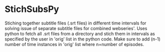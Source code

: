 # StichSubsPy
Stiching together subtitle files (.srt files) in different time intervals for solving issue of separate subtitle files for combined webseries'. Uses python to fetch all .srt files from a directory and stich them in intervals as specified by the user in 'orig' list in the python code. Make sure to add (n-1) number of time instances in 'orig' list where n=number of episodes.
